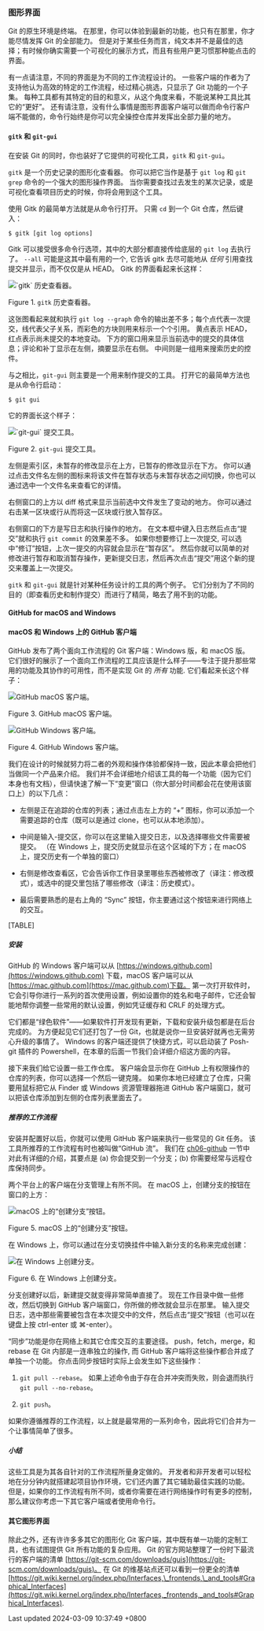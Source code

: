### 图形界面

Git 的原生环境是终端。
在那里，你可以体验到最新的功能，也只有在那里，你才能尽情发挥 Git
的全部能力。
但是对于某些任务而言，纯文本并不是最佳的选择；有时候你确实需要一个可视化的展示方式，而且有些用户更习惯那种能点击的界面。

有一点请注意，不同的界面是为不同的工作流程设计的。
一些客户端的作者为了支持他认为高效的特定的工作流程，经过精心挑选，只显示了
Git 功能的一个子集。
每种工具都有其特定的目的和意义，从这个角度来看，不能说某种工具比其它的“更好”。
还有请注意，没有什么事情是图形界面客户端可以做而命令行客户端不能做的，命令行始终是你可以完全操控仓库并发挥出全部力量的地方。

#### `gitk` 和 `git-gui`

在安装 Git 的同时，你也装好了它提供的可视化工具，`gitk` 和 `git-gui`。

`gitk` 是一个历史记录的图形化查看器。 你可以把它当作是基于 `git log` 和
`git grep` 命令的一个强大的图形操作界面。
当你需要查找过去发生的某次记录，或是可视化查看项目历史的时候，你将会用到这个工具。

使用 Gitk 的最简单方法就是从命令行打开。 只需 `cd` 到一个 Git
仓库，然后键入：

```shell
$ gitk [git log options]
```

Gitk 可以接受很多命令行选项，其中的大部分都直接传给底层的 `git log`
去执行了。 `--all` 可能是这其中最有用的一个, 它告诉 gitk 去尽可能地从
*任何* 引用查找提交并显示，而不仅仅是从 HEAD。 Gitk 的界面看起来长这样：

![\`gitk\` 历史查看器。](../../../../images/gitk.png)

Figure 1. `gitk` 历史查看器。

这张图看起来就和执行 `git log --graph`
命令的输出差不多；每个点代表一次提交，线代表父子关系，而彩色的方块则用来标示一个个引用。
黄点表示 HEAD，红点表示尚未提交的本地变动。
下方的窗口用来显示当前选中的提交的具体信息；评论和补丁显示在左侧，摘要显示在右侧。
中间则是一组用来搜索历史的控件。

与之相比，`git-gui` 则主要是一个用来制作提交的工具。
打开它的最简单方法也是从命令行启动：

```shell
$ git gui
```

它的界面长这个样子：

![\`git-gui\` 提交工具。](../../../../images/git-gui.png)

Figure 2. `git-gui` 提交工具。

左侧是索引区，未暂存的修改显示在上方，已暂存的修改显示在下方。
你可以通过点击文件名左侧的图标来将该文件在暂存状态与未暂存状态之间切换，你也可以通过选中一个文件名来查看它的详情。

右侧窗口的上方以 diff 格式来显示当前选中文件发生了变动的地方。
你可以通过右击某一区块或行从而将这一区块或行放入暂存区。

右侧窗口的下方是写日志和执行操作的地方。
在文本框中键入日志然后点击“提交”就和执行 `git commit` 的效果差不多。
如果你想要修订上一次提交,
可以选中“修订”按钮，上次一提交的内容就会显示在“暂存区”。
然后你就可以简单的对修改进行暂存和取消暂存操作，更新提交日志，然后再次点击“提交”用这个新的提交来覆盖上一次提交。

`gitk` 和 `git-gui` 就是针对某种任务设计的工具的两个例子。
它们分别为了不同的目的（即查看历史和制作提交）而进行了精简，略去了用不到的功能。

#### GitHub for macOS and Windows

#### macOS 和 Windows 上的 GitHub 客户端

GitHub 发布了两个面向工作流程的 Git 客户端：Windows 版，和 macOS 版。
它们很好的展示了一个面向工作流程的工具应该是什么样子——专注于提升那些常用的功能及其协作的可用性，而不是实现
Git 的 *所有* 功能. 它们看起来长这个样子：

![GitHub macOS 客户端。](../../../../images/github_mac.png)

Figure 3. GitHub macOS 客户端。

![GitHub Windows 客户端。](../../../../images/github_win.png)

Figure 4. GitHub Windows 客户端。

我们在设计的时候就努力将二者的外观和操作体验都保持一致，因此本章会把他们当做同一个产品来介绍。
我们并不会详细地介绍该工具的每一个功能（因为它们本身也有文档），但请快速了解一下“变更”窗口（你大部分时间都会花在使用该窗口上）的以下几点：

- 左侧是正在追踪的仓库的列表；通过点击左上方的 “+”
  图标，你可以添加一个需要追踪的仓库（既可以是通过
  clone，也可以从本地添加）。

- 中间是输入-提交区，你可以在这里输入提交日志，以及选择哪些文件需要被提交。
  （在 Windows 上，提交历史就显示在这个区域的下方；在 macOS
  上，提交历史有一个单独的窗口）

- 右侧是修改查看区，它会告诉你工作目录里哪些东西被修改了（译注：修改模式），或选中的提交里包括了哪些修改（译注：历史模式）。

- 最后需要熟悉的是右上角的 “Sync”
  按钮，你主要通过这个按钮来进行网络上的交互。

[TABLE]

##### 安装

GitHub 的 Windows 客户端可以从
[https://windows.github.com](https://windows.github.com) 下载，macOS
客户端可以从 [https://mac.github.com](https://mac.github.com)下载。
第一次打开软件时，它会引导你进行一系列的首次使用设置，例如设置你的姓名和电子邮件，它还会智能地帮你调整一些常用的默认设置，例如凭证缓存和
CRLF 的处理方式。

它们都是“绿色软件”——如果软件打开发现有更新，下载和安装升级包都是在后台完成的。
为方便起见它们还打包了一份
Git，也就是说你一旦安装好就再也无需劳心升级的事情了。 Windows
的客户端还提供了快捷方式，可以启动装了 Posh-git 插件的
Powershell，在本章的后面一节我们会详细介绍这方面的内容。

接下来我们给它设置一些工作仓库。 客户端会显示你在 GitHub
上有权限操作的仓库的列表，你可以选择一个然后一键克隆。
如果你本地已经建立了仓库，只需要用鼠标把它从 Finder 或 Windows
资源管理器拖进 GitHub
客户端窗口，就可以把该仓库添加到左侧的仓库列表里面去了。

##### 推荐的工作流程

安装并配置好以后，你就可以使用 GitHub 客户端来执行一些常见的 Git 任务。
该工具所推荐的工作流程有时也被叫做“GitHub 流”。 我们在
[ch06-github](ch06-github.md#github_flow)
一节中对此有详细的介绍，其要点是 (a) 你会提交到一个分支；(b)
你需要经常与远程仓库保持同步。

两个平台上的客户端在分支管理上有所不同。 在 macOS
上，创建分支的按钮在窗口的上方：

![macOS 上的“创建分支”按钮。](../../../../images/branch_widget_mac.png)

Figure 5. macOS 上的“创建分支”按钮。

在 Windows 上，你可以通过在分支切换挂件中输入新分支的名称来完成创建：

![在 Windows 上创建分支。](../../../../images/branch_widget_win.png)

Figure 6. 在 Windows 上创建分支。

分支创建好以后，新建提交就变得非常简单直接了。
现在工作目录中做一些修改，然后切换到 GitHub
客户端窗口，你所做的修改就会显示在那里。
输入提交日志，选中那些需要被包含在本次提交中的文件，然后点击“提交”按钮（也可以在键盘上按
ctrl-enter 或 ⌘-enter）。

“同步”功能是你在网络上和其它仓库交互的主要途径。 push，fetch，merge，和
rebase 在 Git 内部是一连串独立的操作, 而 GitHub
客户端将这些操作都合并成了单独一个功能。
你点击同步按钮时实际上会发生如下这些操作：

1.  `git pull --rebase`。
    如果上述命令由于存在合并冲突而失败，则会退而执行
    `git pull --no-rebase`。

2.  `git push`。

如果你遵循推荐的工作流程，以上就是最常用的一系列命令，因此将它们合并为一个让事情简单了很多。

##### 小结

这些工具是为其各自针对的工作流程所量身定做的。
开发者和非开发者可以轻松地在分分钟内就搭建起项目协作环境，它们还内置了其它辅助最佳实践的功能。
但是，如果你的工作流程有所不同，或者你需要在进行网络操作时有更多的控制，那么建议你考虑一下其它客户端或者使用命令行。

#### 其它图形界面

除此之外，还有许许多多其它的图形化 Git
客户端，其中既有单一功能的定制工具，也有试图提供 Git
所有功能的复杂应用。 Git 的官方网站整理了一份时下最流行的客户端的清单
[https://git-scm.com/downloads/guis](https://git-scm.com/downloads/guis)。
在 Git 的维基站点还可以看到一份更全的清单
[https://git.wiki.kernel.org/index.php/Interfaces,\_frontends,\_and_tools#Graphical_Interfaces](https://git.wiki.kernel.org/index.php/Interfaces,_frontends,_and_tools#Graphical_Interfaces).

Last updated 2024-03-09 10:37:49 +0800
